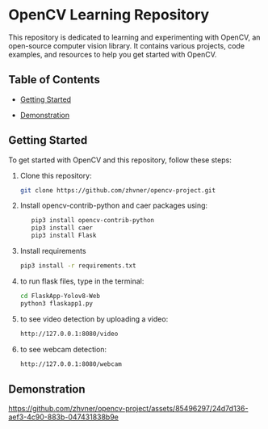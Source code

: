 # OpenCV Learning Repository

This repository is dedicated to learning and experimenting with OpenCV, an open-source computer vision library. It contains various projects, code examples, and resources to help you get started with OpenCV.

## Table of Contents

- [Getting Started](#getting-started)


- [Demonstration](#demonstration)


## Getting Started

To get started with OpenCV and this repository, follow these steps:

1. Clone this repository:
   ```bash
   git clone https://github.com/zhvner/opencv-project.git

2. Install opencv-contrib-python and caer packages using:
   ```bash
      pip3 install opencv-contrib-python
      pip3 install caer
      pip3 install Flask
3. Install requirements 
   ```bash
   pip3 install -r requirements.txt

4. to run flask files, type in the terminal:
   ```bash
   cd FlaskApp-Yolov8-Web
   python3 flaskapp1.py
   
5. to see video detection by uploading a video: 
   ```bash
   http://127.0.0.1:8080/video


6. to see webcam detection: 
   ```bash
   http://127.0.0.1:8080/webcam
   
## Demonstration



https://github.com/zhvner/opencv-project/assets/85496297/24d7d136-aef3-4c90-883b-047431838b9e



